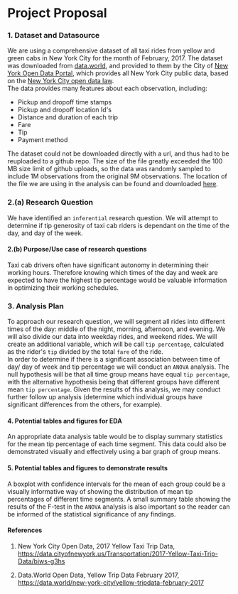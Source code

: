 # Project Proposal

### 1. Dataset and Datasource

We are using a comprehensive dataset of all taxi rides from yellow and green cabs in New York City for the month of February, 2017.  The dataset was downloaded from [data.world](https://data.world/new-york-city/yellow-tripdata-february-2017/workspace/file?filename=yellow_tripdata_2017-02.csv), and provided to them by the City of [New York Open Data Portal](https://opendata.cityofnewyork.us/), which provides all New York City public data, based on the [New York City open data law](https://opendata.cityofnewyork.us/open-data-law/). <br>
The data provides many features about each observation, including:<br>
- Pickup and dropoff time stamps
- Pickup and dropoff location Id's
- Distance and duration of each trip
- Fare
- Tip
- Payment method

The dataset could not be downloaded directly with a url, and thus had to be reuploaded to a github repo. The size of the file greatly exceeded the 100 MB size limit of github uploads, so the data was randomly sampled to include 1M observations from the original 9M observations. The location of the file we are using in the analysis can be found and downloaded [here](https://raw.githubusercontent.com/jamesh4/yellow_tripdata_2017_02/master/taxi_smaller.csv).

### 2.(a) Research Question

We have identified an `inferential` research question. We will attempt to determine if tip generosity of taxi cab riders is dependant on the time of the day, and day of the week. <br>

#### 2.(b) Purpose/Use case of research questions
Taxi cab drivers often have significant autonomy in determining their working hours. Therefore knowing which times of the day and week are expected to have the highest tip percentage would be valuable information in optimizing their working schedules.

### 3. Analysis Plan

To approach our research question, we will segment all rides into different times of the day: middle of the night, morning, afternoon, and evening. We will also divide our data into weekday rides, and weekend rides. We will create an additional variable, which will be call `tip percentage`, calculated as the rider's `tip` divided by the total `fare` of the ride.<br>
In order to determine if there is a significant association between time of day/ day of week and tip percentage we will conduct an `ANOVA` analysis. The null hypothesis will be that all time group means have equal `tip percentage`, with the alternative hypothesis being that different groups have different mean `tip percentage`. Given the results of this analysis, we may conduct further follow up analysis (determine which individual groups have significant differences from the others, for example).

#### 4. Potential tables and figures for EDA
An appropriate data analysis table would be to display summary statistics 
for the mean tip percentage of each time segment. This data could also be demonstrated visually and effectively using a bar graph of group means. 

#### 5. Potential tables and figures to demonstrate results
A boxplot with confidence intervals for the mean of each group could be a visually informative way of showing the distribution of mean tip percentages of different time segments. A small summary table showing the results of the F-test in the `ANOVA` analysis is also important so the reader can be informed of the statistical significance of any findings.


#### References
1. New York City Open Data, 2017 Yellow Taxi Trip Data, https://data.cityofnewyork.us/Transportation/2017-Yellow-Taxi-Trip-Data/biws-g3hs 

2. Data.World Open Data, Yellow Trip Data February 2017, https://data.world/new-york-city/yellow-tripdata-february-2017
